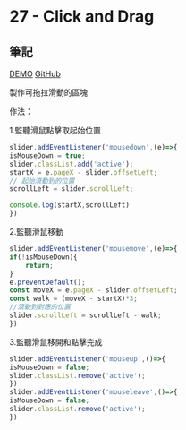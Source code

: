 # 27 - Click and Drag

## 筆記

[DEMO](https://weiyuan1993.github.io/JavaScript30/27-Click-and-Drag)
[GitHub](https://github.com/weiyuan1993/JavaScript30/tree/master/27-Click-and-Drag)

製作可拖拉滑動的區塊
<!--more-->

作法：

1.監聽滑鼠點擊取起始位置
```javascript
slider.addEventListener('mousedown',(e)=>{
isMouseDown = true;
slider.classList.add('active');
startX = e.pageX - slider.offsetLeft;
// 起始滾動到的位置
scrollLeft = slider.scrollLeft;

console.log(startX,scrollLeft)
})
```

2.監聽滑鼠移動

```javascript
slider.addEventListener('mousemove',(e)=>{
if(!isMouseDown){
    return;
}
e.preventDefault();
const moveX = e.pageX - slider.offsetLeft;
const walk = (moveX - startX)*3;
//滾動到對應的位置
slider.scrollLeft = scrollLeft - walk;
})

```
3.監聽滑鼠移開和點擊完成
```javascript
slider.addEventListener('mouseup',()=>{
isMouseDown = false;
slider.classList.remove('active');
})
slider.addEventListener('mouseleave',()=>{
isMouseDown = false;
slider.classList.remove('active');
})
```